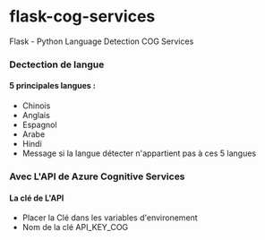 # flask-cog-services
Flask - Python Language Detection COG Services
### Dectection de langue
#### 5 principales langues :
- Chinois
- Anglais
- Espagnol
- Arabe
- Hindi
- Message si la langue détecter n'appartient pas à ces 5 langues
### Avec L'API de Azure Cognitive Services
#### La clé de L'API 
- Placer la Clé dans les variables d'environement 
- Nom de la clé API_KEY_COG


